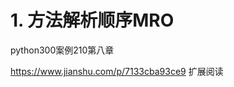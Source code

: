 # 1. 方法解析顺序MRO



python300案例210第八章 

https://www.jianshu.com/p/7133cba93ce9  扩展阅读




















